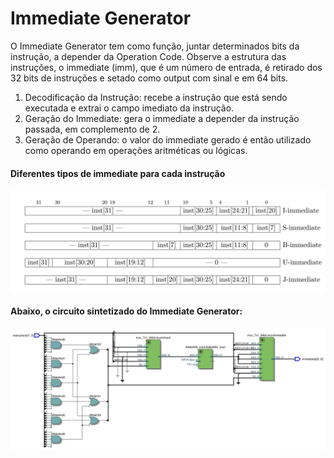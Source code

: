 # Immediate Generator

O Immediate Generator tem como função, juntar determinados bits da instrução, a depender da Operation Code. Observe a estrutura das instruções, o immediate (imm), que é um número de entrada, é retirado dos 32 bits de instruções e setado como output com sinal e em 64 bits.

1. Decodificação da Instrução: recebe a instrução que está sendo executada e extrai o campo imediato da instrução.
2. Geração do Immediate: gera o immediate a depender da instrução passada, em complemento de 2.
3. Geração de Operando: o valor do immediate gerado é então utilizado como operando em operações aritméticas ou lógicas.

#### Diferentes tipos de immediate para cada instrução
![inst](typesOfImmediate.png)

#### Abaixo, o circuito sintetizado do Immediate Generator:
![immediateG](immediateG.JPG)
